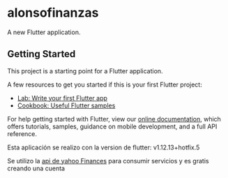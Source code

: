 # alonsofinanzas

A new Flutter application.

## Getting Started

This project is a starting point for a Flutter application.

A few resources to get you started if this is your first Flutter project:

- [Lab: Write your first Flutter app](https://flutter.dev/docs/get-started/codelab)
- [Cookbook: Useful Flutter samples](https://flutter.dev/docs/cookbook)

For help getting started with Flutter, view our
[online documentation](https://flutter.dev/docs), which offers tutorials,
samples, guidance on mobile development, and a full API reference.


Esta aplicación se realizo con la version de flutter:  v1.12.13+hotfix.5

Se utilizo la [api de yahoo Finances](https://www.yahoofinanceapi.com/) para consumir servicios y es gratis creando una cuenta 